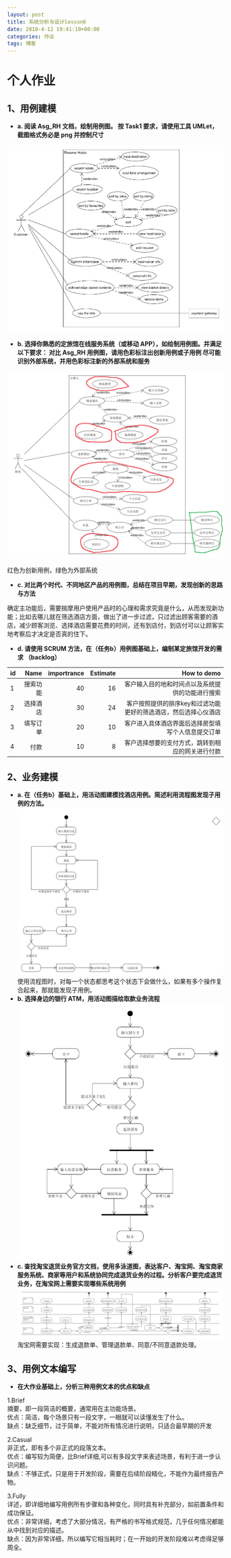 ```yaml
---
layout: post
title: 系统分析与设计lesson6
date: 2018-4-12 19:41:10+00:00
categories: 作业
tags: 博客
---
```


# 个人作业

## 1、用例建模  
 - **a. 阅读 Asg_RH 文档，绘制用例图。 按 Task1 要求，请使用工具 UMLet，截图格式务必是 png 并控制尺寸**

 ![Alt text](https://raw.githubusercontent.com/CWmaxwell/test_git2/master/picture/hw3/pic1.png)

 - **b. 选择你熟悉的定旅馆在线服务系统（或移动 APP），如绘制用例图。并满足以下要求：  对比 Asg_RH 用例图，请用色彩标注出创新用例或子用例  尽可能识别外部系统，并用色彩标注新的外部系统和服务**

 ![Alt text](https://raw.githubusercontent.com/CWmaxwell/test_git2/master/picture/hw3/pic3.png)

红色为创新用例，绿色为外部系统    
 - **c. 对比两个时代、不同地区产品的用例图，总结在项目早期，发现创新的思路与方法**  

确定主功能后，需要揣摩用户使用产品时的心理和需求究竟是什么，从而发现新功能；比如去哪儿就在筛选酒店方面，做出了进一步过滤，只过滤出顾客需要的酒店，减少顾客浏览、选择酒店需要花费的时间，还有到店付，到店付可以让顾客实地考察后才决定是否真的住下。  
 - **d. 请使用 SCRUM 方法，在（任务b）用例图基础上，编制某定旅馆开发的需求 （backlog）**

|id      |Name        |importrance |Estimate    |How to demo  |
| ------ |---------:  |---------:  |--------:   |---------:   |
|1       |搜索功能     |   40       |16          |客户输入目的地和时间点以及系统提供的功能进行搜索
|2       |选择酒店     |   30       |24          |客户按照提供的排序key和过滤功能更好的筛选酒店，然后选择心仪酒店
|3       |填写订单     |   20       |10          |客户进入具体酒店界面后选择房型填写个人信息提交订单
|4       |付款         |   10       |8           |客户选择想要的支付方式，跳转到相应的网关进行付款

## 2、业务建模
 - **a. 在（任务b）基础上，用活动图建模找酒店用例。简述利用流程图发现子用例的方法。**
![Alt text](https://raw.githubusercontent.com/CWmaxwell/test_git2/master/picture/hw3/pic4.png)
使用流程图时，对每一个状态都思考这个状态下会做什么，如果有多个操作复合起来，那就能发现子用例。
 - **b. 选择身边的银行 ATM，用活动图描绘取款业务流程**
 ![Alt text](https://raw.githubusercontent.com/CWmaxwell/test_git2/master/picture/hw3/pic5.png)
 - **c. 查找淘宝退货业务官方文档，使用多泳道图，表达客户、淘宝网、淘宝商家服务系统、商家等用户和系统协同完成退货业务的过程。分析客户要完成退货业务，在淘宝网上需要实现哪些系统用例**
 ![Alt text](https://raw.githubusercontent.com/CWmaxwell/test_git2/master/picture/hw3/pic6.png)
淘宝网需要实现：生成退款单、管理退款单、同意/不同意退款处理。
## 3、用例文本编写
 - **在大作业基础上，分析三种用例文本的优点和缺点**

1.Brief  
摘要，即一段简洁的概要，通常用在主功能场景。  
优点：简洁，每个场景只有一段文字，一眼就可以读懂发生了什么。  
缺点：缺乏细节，过于简单，不能对所有情况进行说明，只适合最早期的开发

2.Casual  
非正式，即有多个非正式的段落文本。  
优点：编写较为简便，比Brief详细,可以有多段文字来表述场景，有利于进一步认识问题。   
缺点：不够正式，只是用于开发阶段，需要在后续阶段精化，不能作为最终报告产物。

3.Fully  
详述，即详细地编写用例所有步骤和各种变化，同时具有补充部分，如前置条件和成功保证。  
优点：非常详细，考虑了大部分情况，有严格的书写格式规范，几乎任何情况都能从中找到对应的描述。  
缺点：因为非常详细，所以编写它相当耗时；在一开始的开发阶段难以考虑得足够周全。